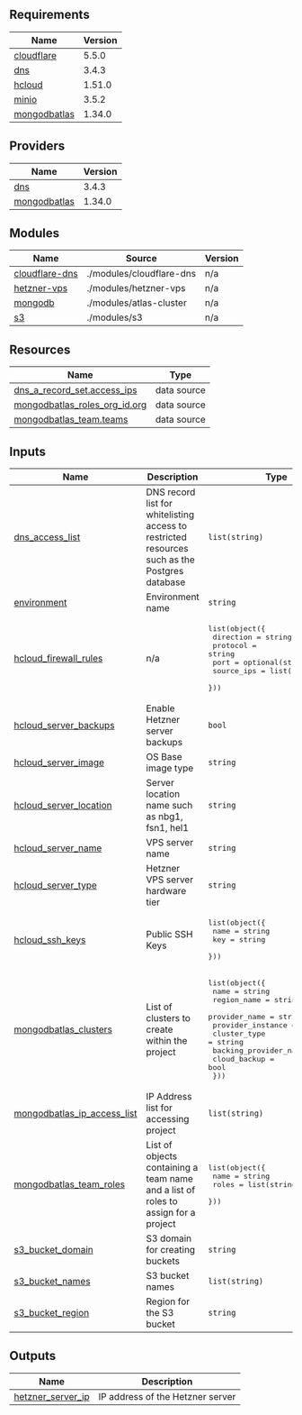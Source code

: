 ## Requirements

| Name | Version |
|------|---------|
| <a name="requirement_cloudflare"></a> [cloudflare](#requirement\_cloudflare) | 5.5.0 |
| <a name="requirement_dns"></a> [dns](#requirement\_dns) | 3.4.3 |
| <a name="requirement_hcloud"></a> [hcloud](#requirement\_hcloud) | 1.51.0 |
| <a name="requirement_minio"></a> [minio](#requirement\_minio) | 3.5.2 |
| <a name="requirement_mongodbatlas"></a> [mongodbatlas](#requirement\_mongodbatlas) | 1.34.0 |

## Providers

| Name | Version |
|------|---------|
| <a name="provider_dns"></a> [dns](#provider\_dns) | 3.4.3 |
| <a name="provider_mongodbatlas"></a> [mongodbatlas](#provider\_mongodbatlas) | 1.34.0 |

## Modules

| Name | Source | Version |
|------|--------|---------|
| <a name="module_cloudflare-dns"></a> [cloudflare-dns](#module\_cloudflare-dns) | ./modules/cloudflare-dns | n/a |
| <a name="module_hetzner-vps"></a> [hetzner-vps](#module\_hetzner-vps) | ./modules/hetzner-vps | n/a |
| <a name="module_mongodb"></a> [mongodb](#module\_mongodb) | ./modules/atlas-cluster | n/a |
| <a name="module_s3"></a> [s3](#module\_s3) | ./modules/s3 | n/a |

## Resources

| Name | Type |
|------|------|
| [dns_a_record_set.access_ips](https://registry.terraform.io/providers/opentofu/dns/3.4.3/docs/data-sources/a_record_set) | data source |
| [mongodbatlas_roles_org_id.org](https://registry.terraform.io/providers/mongodb/mongodbatlas/1.34.0/docs/data-sources/roles_org_id) | data source |
| [mongodbatlas_team.teams](https://registry.terraform.io/providers/mongodb/mongodbatlas/1.34.0/docs/data-sources/team) | data source |

## Inputs

| Name | Description | Type | Default | Required |
|------|-------------|------|---------|:--------:|
| <a name="input_dns_access_list"></a> [dns\_access\_list](#input\_dns\_access\_list) | DNS record list for whitelisting access to restricted resources such as the Postgres database | `list(string)` | n/a | yes |
| <a name="input_environment"></a> [environment](#input\_environment) | Environment name | `string` | n/a | yes |
| <a name="input_hcloud_firewall_rules"></a> [hcloud\_firewall\_rules](#input\_hcloud\_firewall\_rules) | n/a | <pre>list(object({<br/>    direction  = string<br/>    protocol   = string<br/>    port       = optional(string)<br/>    source_ips = list(string)<br/>  }))</pre> | n/a | yes |
| <a name="input_hcloud_server_backups"></a> [hcloud\_server\_backups](#input\_hcloud\_server\_backups) | Enable Hetzner server backups | `bool` | `false` | no |
| <a name="input_hcloud_server_image"></a> [hcloud\_server\_image](#input\_hcloud\_server\_image) | OS Base image type | `string` | n/a | yes |
| <a name="input_hcloud_server_location"></a> [hcloud\_server\_location](#input\_hcloud\_server\_location) | Server location name such as nbg1, fsn1, hel1 | `string` | n/a | yes |
| <a name="input_hcloud_server_name"></a> [hcloud\_server\_name](#input\_hcloud\_server\_name) | VPS server name | `string` | n/a | yes |
| <a name="input_hcloud_server_type"></a> [hcloud\_server\_type](#input\_hcloud\_server\_type) | Hetzner VPS server hardware tier | `string` | n/a | yes |
| <a name="input_hcloud_ssh_keys"></a> [hcloud\_ssh\_keys](#input\_hcloud\_ssh\_keys) | Public SSH Keys | <pre>list(object({<br/>    name = string<br/>    key  = string<br/>  }))</pre> | n/a | yes |
| <a name="input_mongodbatlas_clusters"></a> [mongodbatlas\_clusters](#input\_mongodbatlas\_clusters) | List of clusters to create within the project | <pre>list(object({<br/>    name                  = string<br/>    region_name           = string<br/>    provider_name         = string<br/>    provider_instance     = string<br/>    cluster_type          = string<br/>    backing_provider_name = string<br/>    cloud_backup          = bool<br/>  }))</pre> | n/a | yes |
| <a name="input_mongodbatlas_ip_access_list"></a> [mongodbatlas\_ip\_access\_list](#input\_mongodbatlas\_ip\_access\_list) | IP Address list for accessing project | `list(string)` | n/a | yes |
| <a name="input_mongodbatlas_team_roles"></a> [mongodbatlas\_team\_roles](#input\_mongodbatlas\_team\_roles) | List of objects containing a team name and a list of roles to assign for a project | <pre>list(object({<br/>    name  = string<br/>    roles = list(string)<br/>  }))</pre> | n/a | yes |
| <a name="input_s3_bucket_domain"></a> [s3\_bucket\_domain](#input\_s3\_bucket\_domain) | S3 domain for creating buckets | `string` | n/a | yes |
| <a name="input_s3_bucket_names"></a> [s3\_bucket\_names](#input\_s3\_bucket\_names) | S3 bucket names | `list(string)` | n/a | yes |
| <a name="input_s3_bucket_region"></a> [s3\_bucket\_region](#input\_s3\_bucket\_region) | Region for the S3 bucket | `string` | n/a | yes |

## Outputs

| Name | Description |
|------|-------------|
| <a name="output_hetzner_server_ip"></a> [hetzner\_server\_ip](#output\_hetzner\_server\_ip) | IP address of the Hetzner server |
